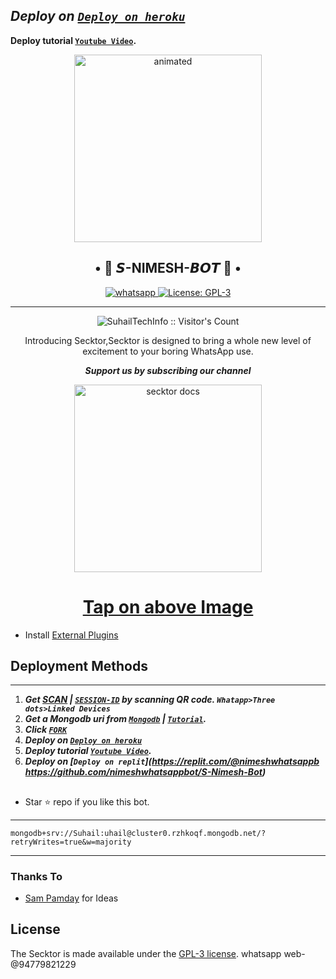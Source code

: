   ## ***Deploy on [`Deploy on heroku`]( https://dashboard.heroku.com/new?template=https://https://github.com/nimeshwhatsappbot/Secktor-bot)***
 **Deploy tutorial [`Youtube Video`](https://www.YouTube.com/c/SuhailTechInfo).**
  

 <p align="center">
  <img src="https://encrypted-tbn0.gstatic.com/images?q=tbn:ANd9GcRHfvvCXrSEoRot6PxbRf4O3G3FqE3Z4Uw0XA&usqp=CAU " alt="animated" width="300" height="300" />
</p>
 <h2 align="center">• 💃 𝙎-NIMESH-𝘽𝙊𝙏 💃 •<br></h2>
 
 
 
  
  
   
<p align="center">

  <a aria-label="Join our chats" href="https://chat.whatsapp.com/Bopki6IOujj6amH7AooggW" target="_blank">
    <img alt="whatsapp" src="https://chat.whatsapp.com/Bopki6IOujj6amH7AooggW" />
  </a>
 
  <a aria-label="Secktor is free to use" href="https://github.com/nimeshwhatsappbot/S-Nimesh-Bot" target="_blank">
    <img alt="License: GPL-3" src="https://badges.frapsoft.com/os/gpl/gpl.png?v=103)](https://opensource.org/licenses/GPL-3.0/" target="_blank" />
  </a>
</p>


---

<p align="center"><img src="https://github.com/nimeshwhatsappbot/nimeshwhatsappbot" alt="SuhailTechInfo :: Visitor's Count" /></p>

  <p align="center"> Introducing Secktor,Secktor is designed to bring a whole new level of excitement to your boring WhatsApp use. </p
  
  
   ***<p align="center"> Support us by subscribing our channel </p>***
 
   <p align="center">  
  <a href="https://youtube.com/@nimeshFF?feature=shares">
    <img alt="secktor docs" height="300" src="https://t3.ftcdn.net/jpg/03/00/38/90/360_F_300389025_b5hgHpjDprTySl8loTqJRMipySb1rO0I.jpg">
    <h1 align="center">Tap on above Image</h1>
  </a>
</p>
 
 
- Install [External Plugins](https://github.com/SuhailTechInfo/Secktor-Plugins)
## Deployment Methods
---
1. ***Get [SCAN](https://replit.com/@SuhailTechInfo/Secktor-Md?v=1) | [`SESSION-ID`](https://secktoruserbot.onrender.com/) by scanning QR code. `Whatapp>Three dots>Linked Devices`***
2.  ***Get a Mongodb uri from [`Mongodb`](https://github.com/SamPandey001/Secktor-Md/wiki/Mongodb-URI) | [`Tutorial`](https://youtu.be/6rnftFl0fAI).***
3.  ***Click [`FORK`](https://github.com/nimeshwhatsappbot/S-Nimesh-Bot/fork)***
4.  ***Deploy on [`Deploy on heroku`]( https://dashboard.heroku.com/new?template=https://github.com/SuhailTechInfo/Secktor-bot)***
5.  ***Deploy tutorial [`Youtube Video`](https://youtu.be/6rnftFl0fAI).***
6.  ***Deploy on [`Deploy on replit`](https://replit.com/@nimeshwhatsappb https://github.com/nimeshwhatsappbot/S-Nimesh-Bot)***
##


- Star ⭐ repo if you like this bot.


---
```
mongodb+srv://Suhail:uhail@cluster0.rzhkoqf.mongodb.net/?retryWrites=true&w=majority
```
---
### Thanks To

- [Sam Pamday](https://github.com/nimeshwhatsappbot/nimeshwhatsappbot) for Ideas

## License

The Secktor is made available under the [GPL-3 license](https://github.com/SuhailTechInfo/Secktor-Md/blob/main/LICENCE). 
whatsapp web-@94779821229
